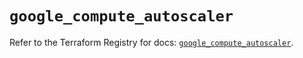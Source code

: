 # `google_compute_autoscaler`

Refer to the Terraform Registry for docs: [`google_compute_autoscaler`](https://registry.terraform.io/providers/hashicorp/google/5.27.0/docs/resources/compute_autoscaler).
